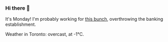 ### Hi there :wave:

It's Monday! I'm probably working for [this bunch](https://github.com/kohofinancial), overthrowing the banking establishment.

Weather in Toronto: overcast, at -1°C.

